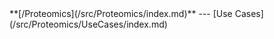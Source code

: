 <div class='linkbox'>
**[/Proteomics](/src/Proteomics/index.md)**
---
[Use Cases](/src/Proteomics/UseCases/index.md)<br />
</div>
